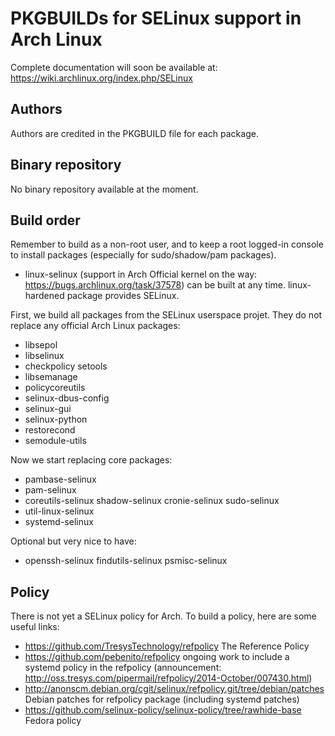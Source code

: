 PKGBUILDs for SELinux support in Arch Linux
===========================================

Complete documentation will soon be available at:
https://wiki.archlinux.org/index.php/SELinux

Authors
-------

Authors are credited in the PKGBUILD file for each package.

Binary repository
-----------------

No binary repository available at the moment.

Build order
-----------

Remember to build as a non-root user, and to keep a root logged-in console to
install packages (especially for sudo/shadow/pam packages).

* linux-selinux (support in Arch Official kernel on the way:
  https://bugs.archlinux.org/task/37578) can be built at any time.
  linux-hardened package provides SELinux.

First, we build all packages from the SELinux userspace projet. They do not
replace any official Arch Linux packages:

* libsepol
* libselinux
* checkpolicy setools
* libsemanage
* policycoreutils
* selinux-dbus-config
* selinux-gui
* selinux-python
* restorecond
* semodule-utils

Now we start replacing core packages:

* pambase-selinux
* pam-selinux
* coreutils-selinux shadow-selinux cronie-selinux sudo-selinux
* util-linux-selinux
* systemd-selinux

Optional but very nice to have:
* openssh-selinux findutils-selinux psmisc-selinux

Policy
------

There is not yet a SELinux policy for Arch.  To build a policy, here are some useful links:

* https://github.com/TresysTechnology/refpolicy The Reference Policy
* https://github.com/pebenito/refpolicy ongoing work to include a systemd policy in the refpolicy (announcement: http://oss.tresys.com/pipermail/refpolicy/2014-October/007430.html)
* http://anonscm.debian.org/cgit/selinux/refpolicy.git/tree/debian/patches Debian patches for refpolicy package (including systemd patches)
* https://github.com/selinux-policy/selinux-policy/tree/rawhide-base Fedora policy
